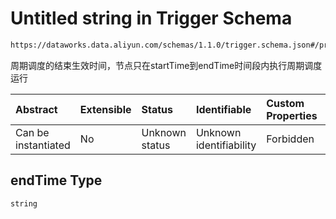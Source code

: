 # Untitled string in Trigger Schema

```txt
https://dataworks.data.aliyun.com/schemas/1.1.0/trigger.schema.json#/properties/endTime
```

周期调度的结束生效时间，节点只在startTime到endTime时间段内执行周期调度运行

| Abstract            | Extensible | Status         | Identifiable            | Custom Properties | Additional Properties | Access Restrictions | Defined In                                                                    |
| :------------------ | :--------- | :------------- | :---------------------- | :---------------- | :-------------------- | :------------------ | :---------------------------------------------------------------------------- |
| Can be instantiated | No         | Unknown status | Unknown identifiability | Forbidden         | Allowed               | none                | [trigger.schema.json\*](../../out/trigger.schema.json "open original schema") |

## endTime Type

`string`
